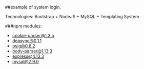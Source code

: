 ##example of system login.

Technologies: Bootstrap + NodeJS + MySQL + Templating System

###npm modules:
* cookie-parser@1.3.5
* deasync@0.1.1
* twig@0.8.2
* body-parser@1.13.3
* express@4.13.3
* mysql@2.9.0
